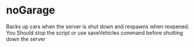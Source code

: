 # noGarage
Backs up cars when the server is shut down and respawns when reopened.
You Should stop the script or use saveVehicles command before shutting down the server

